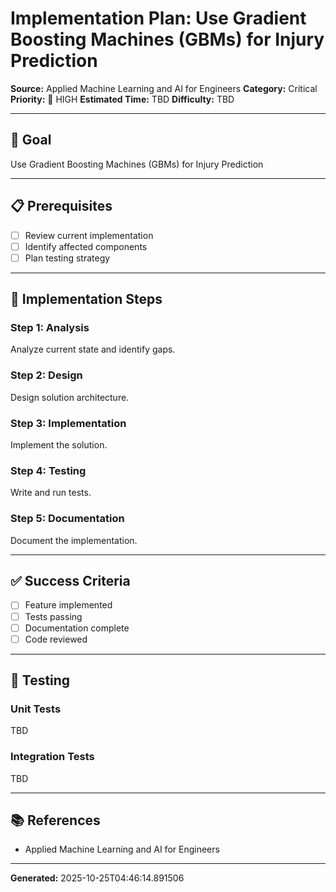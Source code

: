 # Implementation Plan: Use Gradient Boosting Machines (GBMs) for Injury Prediction

**Source:** Applied Machine Learning and AI for Engineers
**Category:** Critical
**Priority:** 🔴 HIGH
**Estimated Time:** TBD
**Difficulty:** TBD

---

## 🎯 Goal

Use Gradient Boosting Machines (GBMs) for Injury Prediction

---

## 📋 Prerequisites

- [ ] Review current implementation
- [ ] Identify affected components
- [ ] Plan testing strategy

---

## 🔧 Implementation Steps

### Step 1: Analysis

Analyze current state and identify gaps.

### Step 2: Design

Design solution architecture.

### Step 3: Implementation

Implement the solution.

### Step 4: Testing

Write and run tests.

### Step 5: Documentation

Document the implementation.

---

## ✅ Success Criteria

- [ ] Feature implemented
- [ ] Tests passing
- [ ] Documentation complete
- [ ] Code reviewed

---

## 🧪 Testing

### Unit Tests

TBD

### Integration Tests

TBD

---

## 📚 References

- Applied Machine Learning and AI for Engineers

---

**Generated:** 2025-10-25T04:46:14.891506
